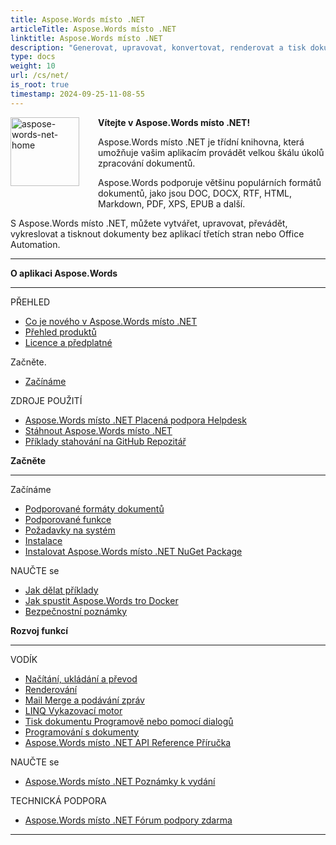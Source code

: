 ```yaml
---
title: Aspose.Words místo .NET
articleTitle: Aspose.Words místo .NET
linktitle: Aspose.Words místo .NET
description: "Generovat, upravovat, konvertovat, renderovat a tisk dokumentů pomocí C#."
type: docs
weight: 10
url: /cs/net/
is_root: true
timestamp: 2024-09-25-11-08-55
---
```


<img src="/words/net/home_1" alt="aspose-words-net-home" align="left" style="width:110px; margin: 0 30px 30px 0"/>

**Vítejte v Aspose.Words místo .NET!**

Aspose.Words místo .NET je třídní knihovna, která umožňuje vašim aplikacím provádět velkou škálu úkolů zpracování dokumentů.

Aspose.Words podporuje většinu populárních formátů dokumentů, jako jsou DOC, DOCX, RTF, HTML, Markdown, PDF, XPS, EPUB a další.

S Aspose.Words místo .NET, můžete vytvářet, upravovat, převádět, vykreslovat a tisknout dokumenty bez aplikací třetích stran nebo Office Automation.

------

<div class="row">
	<div class="col-md-4">
		<p><b>O aplikaci Aspose.Words</b></p>
			<hr/><p>PŘEHLED</p>
			<ul>
				<li><a href="/words/cs/net/what-s-new-in-aspose-words-for-net/">Co je nového v Aspose.Words místo .NET</a></li>
				<li><a href="/words/cs/net/product-overview/">Přehled produktů</a></li>
				<li><a href="/words/cs/net/licensing/">Licence a předplatné</a></li>
			</ul>
			<p>Začněte.</p>
			<ul>
				<li><a href="/words/cs/net/getting-started/">Začínáme</a></li>
			</ul>
			<p>ZDROJE POUŽITÍ</p>
			<ul>
				<li><a href="https://helpdesk.aspose.com/">Aspose.Words místo .NET Placená podpora Helpdesk</a></li>
				<li><a href="https://releases.aspose.com/words/net">Stáhnout Aspose.Words místo .NET</a></li>
				<li><a href="https://github.com/aspose-words/Aspose.Words-for-.NET">Příklady stahování na GitHub Repozitář</a></li>
			</ul>
	</div>
	<div class="col-md-4">
		<p><b>Začněte</b></p>
			<hr/><p>Začínáme</p>
			<ul>
				<li><a href="/words/cs/net/supported-document-formats/">Podporované formáty dokumentů</a></li>
				<li><a href="/words/cs/net/features/">Podporované funkce</a></li>
				<li><a href="/words/cs/net/system-requirements/">Požadavky na systém</a></li>
				<li><a href="/words/cs/net/installation/">Instalace</a></li>
				<li><a href="https://www.nuget.org/packages/Aspose.Words/">Instalovat Aspose.Words místo .NET NuGet Package</a></li>
			</ul>
			<p>NAUČTE se</p>
			<ul>
				<li><a href="/words/cs/net/how-to-run-the-examples/">Jak dělat příklady</a></li>
				<li><a href="/words/cs/net/how-to-run-aspose-words-in-docker/">Jak spustit Aspose.Words tro Docker</a></li>
				<li><a href="/words/cs/net/security/">Bezpečnostní poznámky</a></li>
			</ul>
	</div>
	<div class="col-md-4">
		<p><b>Rozvoj funkcí</b></p>
			<hr/><p>VODÍK</p>
			<ul>
				<li><a href="/words/cs/net/loading-saving-and-converting/">Načítání, ukládání a převod</a></li>
				<li><a href="/words/cs/net/rendering/">Renderování</a></li>
				<li><a href="/words/net/mail-merge-and-reporting/">Mail Merge a podávání zpráv</a></li>
				<li><a href="/words/net/linq-reporting-engine/">LINQ Vykazovací motor</a></li>
				<li><a href="/words/cs/net/print-a-document-programmatically-or-using-dialogs/">Tisk dokumentu Programově nebo pomocí dialogů</a></li>
				<li><a href="/words/cs/net/programming-with-documents/">Programování s dokumenty</a></li>
				<li><a href="https://reference.aspose.com/words/net">Aspose.Words místo .NET API Reference Příručka</a></li>
			</ul>
			<p>NAUČTE se</p>
			<ul>
				<li><a href="https://releases.aspose.com/words/net/release-notes/">Aspose.Words místo .NET Poznámky k vydání</a></li>
			</ul>
			<p>TECHNICKÁ PODPORA</p>
			<ul>
				<li><a href="https://forum.aspose.com/c/words/8">Aspose.Words místo .NET Fórum podpory zdarma</a></li>
			</ul>
	</div>
</div>

------
